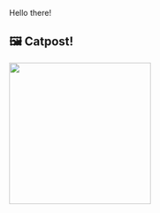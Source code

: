 Hello there!



## 🖼️ Catpost!

<sub>
    <img src="https://cdn2.thecatapi.com/images/eih.jpg" height="256">
</sub>

